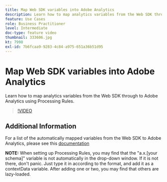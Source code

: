 ```yaml
---
title: Map Web SDK variables into Adobe Analytics
description: Learn how to map analytics variables from the Web SDK through to Adobe Analytics using Processing Rules.
feature: Use Cases
role: Business Practitioner
level: Intermediate
doc-type: feature video
thumbnail: 333606.jpg
kt: 7998
exl-id: 7b6fcaa9-9283-4c84-a975-651a36b51d95
---
```

# Map Web SDK variables into Adobe Analytics

Learn how to map analytics variables from the Web SDK through to Adobe Analytics using Processing Rules.

>[!VIDEO](https://video.tv.adobe.com/v/333606/?quality=12&learn=on)

## Additional Information

For a list of the automatically mapped variables from the Web SDK to Adobe Analytics, please see this [documentation](https://experienceleague.adobe.com/docs/experience-platform/edge/data-collection/adobe-analytics/automatically-mapped-vars.html)

**NOTE:** When setting up Processing Rules, you may find that the "a.x.[your schema]" variable is not automatically in the drop-down window. If it is not there, don't panic. Just type it in according to the format, and add it as a contextData variable. After adding one or two, you may find that others are lazy-loaded.
